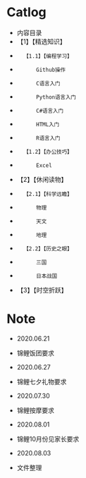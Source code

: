 # Catlog

- 内容目录
- 	【1】【精选知识】
- 		【1.1】【编程学习】
- 			Github操作	
- 			C语言入门
- 			Python语言入门
- 			C#语言入门	
- 			HTML入门
- 			R语言入门
- 		【1.2】【办公技巧】
- 			Excel
- 	【2】【休闲读物】
- 		【2.1】【科学远瞻】
- 			物理
- 			天文
- 			地理
- 		【2.2】【历史之眼】
- 			三国
- 			日本战国
- 	【3】【时空折跃】

# Note

- 2020.06.21
- 锦鲤饭团要求

- 2020.06.27
- 锦鲤七夕礼物要求

- 2020.07.30
- 锦鲤按摩要求

- 2020.08.01
- 锦鲤10月份见家长要求

- 2020.08.03
- 文件整理

